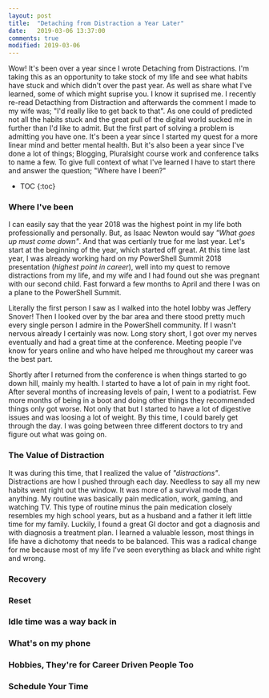 ```yaml
---
layout: post
title:  "Detaching from Distraction a Year Later"
date:   2019-03-06 13:37:00
comments: true
modified: 2019-03-06
---
```


Wow! It's been over a year since I wrote Detaching from Distractions. I'm taking this as an opportunity to take stock of my life and see what habits have stuck and which didn't over the past year. As well as share what I've learned, some of which might suprise you. I know it suprised me. I recently re-read Detacthing from Distraction and afterwards the comment I made to my wife was; "I'd really like to get back to that". As one could of predicted not all the habits stuck and the great pull of the digital world sucked me in further than I'd like to admit. But the first part of solving a problem is admitting you have one. It's been a year since I started my quest for a more linear mind and better mental health. But it's also been a year since I've done a lot of things; Blogging, Pluralsight course work and conference talks to name a few. To give full context of what I've learned I have to start there and answer the question; "Where have I been?"

* TOC
{:toc}

### Where I've been

I can easily say that the year 2018 was the highest point in my life both professionally and personally. But, as Isaac Newton would say _"What goes up must come down"_. And that was certianly true for me last year. Let's start at the beginning of the year, which started off great. At this time last year, I was already working hard on my PowerShell Summit 2018 presentation (_highest point in career_), well into my quest to remove distractions from my life, and my wife and I had found out she was pregnant with our second child. Fast forward a few months to April and there I was on a plane to the PowerShell Summit. 

Literally the first person I saw as I walked into the hotel lobby was Jeffery Snover! Then I looked over by the bar area and there stood pretty much every single person I admire in the PowerShell community. If I wasn't nervous already I certainly was now. Long story short, I got over my nerves eventually and had a great time at the conference. Meeting people I've know for years online and who have helped me throughout my career was the best part. 

Shortly after I returned from the conference is when things started to go down hill, mainly my health. I started to have a lot of pain in my right foot. After several months of increasing levels of pain, I went to a podiatrist. Few more months of being in a boot and doing other things they recommended things only got worse. Not only that but I started to have a lot of digestive issues and was loosing a lot of weight. By this time, I could barely get through the day. I was going between three different doctors to try and figure out what was going on. 

### The Value of Distraction

It was during this time, that I realized the value of _"distractions"_. Distractions are how I pushed through each day. Needless to say all my new habits went right out the window. It was more of a survival mode than anything. My routine was basically pain medication, work, gaming, and watching TV. This type of routine minus the pain medication closely resembles my high school years, but as a husband and a father it left little time for my family. Luckily, I found a great GI doctor and got a diagnosis and with diagnosis a treatment plan. I learned a valuable lesson, most things in life have a dichotomy that needs to be balanced. This was a radical change for me because most of my life I've seen everything as black and white right and wrong.

### Recovery

### Reset

### Idle time was a way back in

### What's on my phone

### Hobbies, They're for Career Driven People Too

### Schedule Your Time